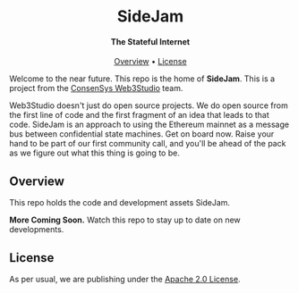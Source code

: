 <h1 align="center">
  SideJam
  <br/>
</h1>

<h4 align="center">
  The Stateful Internet
</h4>

<p align="center">
  <a href="#overview">Overview</a> •
  <a href="#license">License</a>
</p>

Welcome to the near future. This repo is the home of **SideJam**. This is
a project from the [ConsenSys Web3Studio](https://consensys.net/web3studio/) team.

Web3Studio doesn't just do open source projects. We do open source from the first line of code and the first fragment of an idea that leads to that code. SideJam is an approach to using the Ethereum mainnet as a message bus between confidential state machines. Get on board now. Raise your hand to be part of our first community call, and you'll be ahead of the pack as we figure out what this thing is going to be.


## Overview

This repo holds the code and development assets SideJam.

**More Coming Soon.** Watch this repo to stay up to date on new developments.


## License

As per usual, we are publishing under the [Apache 2.0 License](LICENSE).
